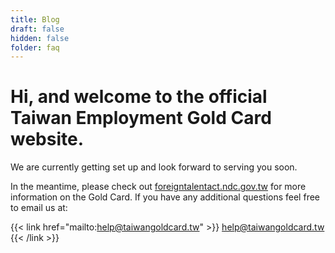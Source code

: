 ```yaml
---
title: Blog
draft: false
hidden: false
folder: faq 
---
```


# Hi, and welcome to the official Taiwan Employment Gold Card website.

We are currently getting set up and look forward to serving you soon.

In the meantime, please check out [foreigntalentact.ndc.gov.tw](https://foreigntalentact.ndc.gov.tw/) for more information on the Gold Card. If you have any additional questions feel free to email us at:

{{< link href="mailto:help@taiwangoldcard.tw" >}}
help@taiwangoldcard.tw
{{< /link >}}
